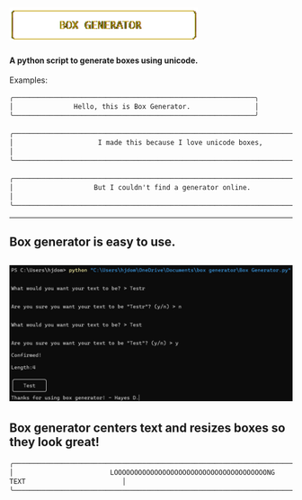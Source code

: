 ![alt text](https://github.com/BlueFalconHD/Box-Generator/blob/main/assets/logo%20white.png)
======


#### A python script to generate boxes using unicode.



Examples:

```
╭────────────────────────────────────────────────────────────╮
│               Hello, this is Box Generator.                │
╰────────────────────────────────────────────────────────────╯

╭────────────────────────────────────────────────────────────────────────────────────╮
│                     I made this because I love unicode boxes,                      │
╰────────────────────────────────────────────────────────────────────────────────────╯

╭────────────────────────────────────────────────────────────────────────────────╮
│                    But I couldn't find a generator online.                     │
╰────────────────────────────────────────────────────────────────────────────────╯
```
------
## Box generator is easy to use.

![alt text](https://github.com/BlueFalconHD/Box-Generator/blob/main/assets/boxgen%20easy.png)
------
## Box generator centers text and resizes boxes so they look great!
```
╭──────────────────────────────────────────────────────────────────────────────────────────────╮
│                        LOOOOOOOOOOOOOOOOOOOOOOOOOOOOOOOOOOOOOONG TEXT                        │
╰──────────────────────────────────────────────────────────────────────────────────────────────╯ 
```

